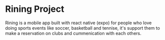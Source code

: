 # Rining Project

Rining is a mobile app built with react native (expo) for people who love doing sports events like soccer, basketball and tennise, it's support them to make a reservation on clubs and cummenication with each others.
